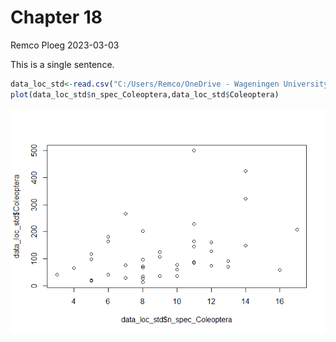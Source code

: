 Chapter 18
================
Remco Ploeg
2023-03-03

This is a single sentence.

``` r
data_loc_std<-read.csv("C:/Users/Remco/OneDrive - Wageningen University & Research/Documenten/1. Wageningen/Thesis/Analyse/Output/data_loc_std.csv")
plot(data_loc_std$n_spec_Coleoptera,data_loc_std$Coleoptera)
```

![](chap18_files/figure-gfm/unnamed-chunk-1-1.png)<!-- -->
